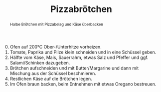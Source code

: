 ﻿---
layout: recipe

title: Pizzabrötchen
image: pizzabrötchen.jpg
duration: 30min
abstract: Halbe Brötchen mit Pizzabelag und Käse überbacken
ingredients:
  - 2 Brötchen
  - 1 Tomate
  - 1 Paprika
  - 50g Mais
  - 50g Champignons
  - 150g Käse
  - 100g Sauerrahm
  - Butter/Margarine
  - Salz, Pfeffer, Oregano
  - evtl. 100g Salami/Schinken
price: "2,00€"
---

0. Ofen auf 200°C Ober-/Unterhitze vorheizen.
1. Tomate, Paprika und Pilze klein schneiden und in eine Schüssel geben.
2. Hälfte vom Käse, Mais, Sauerrahm, etwas Salz und Pfeffer und ggf. Salami/Schinken dazugeben.
3. Brötchen aufschneiden und mit Butter/Margarine und dann mit Mischung aus der Schüssel beschmieren.
4. Restlichen Käse auf die Brötchen legen.
5. Im Ofen braun backen, beim Entnehmen mit etwas Oregano bestreuen.